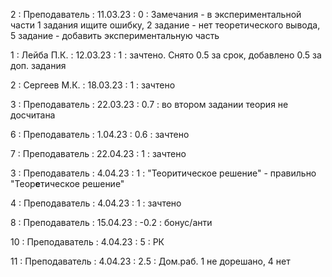 2 : Преподаватель : 11.03.23 : 0 : Замечания - в экспериментальной части 1 задания ищите ошибку, 2 задание  - нет теоретического вывода, 5 задание - добавить экспериментальную часть

1 : Лейба П.К. : 12.03.23 : 1 : зачтено. Снято 0.5 за срок, добавлено 0.5 за доп. задания

2 : Сергеев М.К. : 18.03.23 : 1 : зачтено

3 : Преподаватель : 22.03.23 : 0.7 : во втором задании теория не досчитана

6 : Преподаватель : 1.04.23 : 0.6 : зачтено

7 : Преподаватель : 22.04.23 : 1 : зачтено

3 : Преподаватель : 4.04.23 : 1 : "Теоритическое решение" - правильно "Теор<b>е</b>тическое решение"

4 : Преподаватель : 4.04.23 : 1 : зачтено

8 : Преподаватель : 15.04.23 : -0.2 : бонус/анти

10 : Преподаватель : 4.04.23 : 5 : РК

11 : Преподаватель : 4.04.23 : 2.5 : Дом.раб. 1 не дорешано, 4 нет
